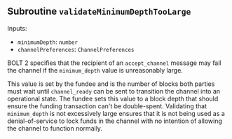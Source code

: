 ## Subroutine `validateMinimumDepthTooLarge`

Inputs:

-   `minimumDepth`: `number`
-   `channelPreferences`: `ChannelPreferences`

BOLT 2 specifies that the recipient of an `accept_channel` message may fail the channel if the `minimum_depth` value is unreasonably large.

This value is set by the fundee and is the number of blocks both parties must wait until `channel_ready` can be sent to transition the channel into an operational state. The fundee sets this value to a block depth that should ensure the funding transaction can't be double-spent. Validating that `minimum_depth` is not excessively large ensures that it is not being used as a denial-of-service to lock funds in the channel with no intention of allowing the channel to function normally.
